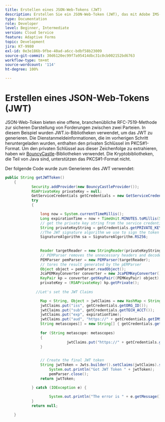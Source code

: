 ```yaml
---
title: Erstellen eines JSON-Web-Tokens (JWT)
description: Erstellen Sie ein JSON-Web-Token (JWT), das mit Adobe IMS-APIs mit einem AEM-Zugriffs-Token ausgetauscht werden kann.
type: Documentation
role: Developer
level: Beginner, Intermediate
version: Cloud Service
feature: Adaptive Forms
topic: Development
jira: KT-9980
exl-id: 0e3e186b-9fbe-40ad-a6cc-bdbf58b23009
source-git-commit: 30d6120ec99f7a95414dbc31c0cb002152bd6763
workflow-type: tm+mt
source-wordcount: '114'
ht-degree: 100%

---
```


# Erstellen eines JSON-Web-Tokens (JWT)

JSON-Web-Token bieten eine offene, branchenübliche RFC-7519-Methode zur sicheren Darstellung von Forderungen zwischen zwei Parteien. In diesem Beispiel wurden JWT.io-Bibliotheken verwendet, um das JWT zu generieren.
Die Dienstanmeldeinformationen, die im vorherigen Schritt heruntergeladen wurden, enthalten den privaten Schlüssel im PKCS#1-Format. Um den privaten Schlüssel aus dieser Zeichenfolge zu extrahieren, haben wir [BouncyCastle](https://www.bouncycastle.org/)-Bibliotheken verwendet. Die Kryptobibliotheken, die Teil von Java sind, unterstützen das PKCS#1-Format nicht.

Der folgende Code wurde zum Generieren des JWT verwendet:

```java
public String getJWTToken()
    {
            Security.addProvider(new BouncyCastleProvider());
            RSAPrivateKey privateKey = null;
            GetServiceCredentials getCredentials = new GetServiceCredentials();
            try 
            {

                long now = System.currentTimeMillis();
                Long expirationTime = now + TimeUnit.MINUTES.toMillis(5);
                // get the private key string from the service credentials
                String privateKeyString = getCredentials.getPRIVATE_KEY();
                //The JWT signature algorithm we use to sign the token
                SignatureAlgorithm sa = SignatureAlgorithm.RS256;
                
                
                Reader targetReader = new StringReader(privateKeyString);
                // PEMParser removes the unnecessary headers and decodes the underlying Base64 PEM data into a binary format.
                PEMParser pemParser = new PEMParser(targetReader);
                // tores the result generated by the pEMParser
                Object object = pemParser.readObject();
                JcaPEMKeyConverter converter = new JcaPEMKeyConverter().setProvider("BC");
                KeyPair kp = converter.getKeyPair((PEMKeyPair) object);
                privateKey = (RSAPrivateKey) kp.getPrivate();
                
              //Let's set the JWT Claims

                Map < String, Object > jwtClaims = new HashMap < String, Object > ();
                jwtClaims.put("iss", getCredentials.getORG_ID());
                jwtClaims.put("sub", getCredentials.getTECH_ACCT());
                jwtClaims.put("exp", expirationTime);
                jwtClaims.put("aud", "https://" + getCredentials.getIMS_ENDPOINT() + "/c/" + getCredentials.getCLIENT_ID());
                String metascopes[] = new String[] { getCredentials.getMETASCOPE_ID() };
                    
                for (String metascope: metascopes)
                {
                            jwtClaims.put("https://" + getCredentials.getIMS_ENDPOINT() + "/s/" + metascope, java.lang.Boolean.TRUE);
                }

                
                // Create the final JWT token
                String jwtToken = Jwts.builder().setClaims(jwtClaims).signWith(sa, privateKey).compact();
                    System.out.println("Got JWT Token " + jwtToken);
                    pemParser.close();
                return jwtToken;

            } catch (IOException e) {
                
                    System.out.println("The error is " + e.getMessage());
            }
            return null;

    }
```
